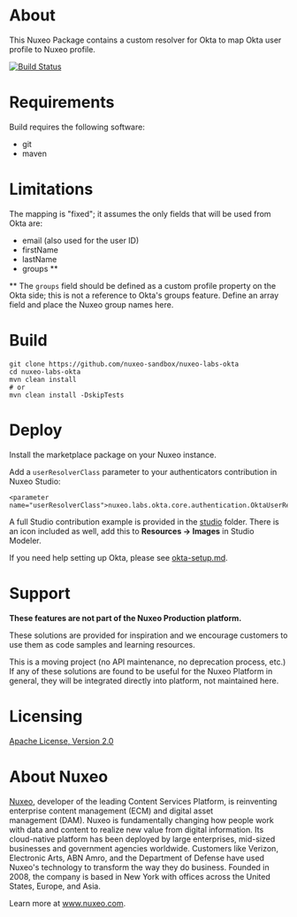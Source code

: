 # About

This Nuxeo Package contains a custom resolver for Okta to map Okta user profile to Nuxeo profile.

[![Build Status](https://qa.nuxeo.org/jenkins/buildStatus/icon?job=Sandbox/sandbox_nuxeo-labs-okta-master)](https://qa.nuxeo.org/jenkins/job/Sandbox/job/sandbox_nuxeo-labs-okta-master/)

# Requirements

Build requires the following software:
- git
- maven

# Limitations

The mapping is "fixed"; it assumes the only fields that will be used from Okta are:

* email (also used for the user ID)
* firstName
* lastName
* groups **

** The `groups` field should be defined as a custom profile property on the Okta side; this is not a reference to Okta's groups feature. Define an array field and place the Nuxeo group names here.

# Build

```
git clone https://github.com/nuxeo-sandbox/nuxeo-labs-okta
cd nuxeo-labs-okta
mvn clean install
# or
mvn clean install -DskipTests
```

# Deploy

Install the marketplace package on your Nuxeo instance.

Add a `userResolverClass` parameter to your authenticators contribution in Nuxeo Studio:

```
<parameter name="userResolverClass">nuxeo.labs.okta.core.authentication.OktaUserResolver</parameter>
```

A full Studio contribution example is provided in the [studio](studio) folder. There is an icon included as well, add this to **Resources -> Images** in Studio Modeler.

If you need help setting up Okta, please see [okta-setup.md](okta-setup/okta-setup.md).

# Support

**These features are not part of the Nuxeo Production platform.**

These solutions are provided for inspiration and we encourage customers to use them as code samples and learning resources.

This is a moving project (no API maintenance, no deprecation process, etc.) If any of these solutions are found to be useful for the Nuxeo Platform in general, they will be integrated directly into platform, not maintained here.

# Licensing

[Apache License, Version 2.0](http://www.apache.org/licenses/LICENSE-2.0)

# About Nuxeo

[Nuxeo](www.nuxeo.com), developer of the leading Content Services Platform, is reinventing enterprise content management (ECM) and digital asset management (DAM). Nuxeo is fundamentally changing how people work with data and content to realize new value from digital information. Its cloud-native platform has been deployed by large enterprises, mid-sized businesses and government agencies worldwide. Customers like Verizon, Electronic Arts, ABN Amro, and the Department of Defense have used Nuxeo's technology to transform the way they do business. Founded in 2008, the company is based in New York with offices across the United States, Europe, and Asia.

Learn more at www.nuxeo.com.